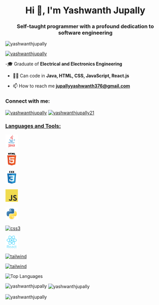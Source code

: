 <h1 align="center">Hi 👋, I'm Yashwanth Jupally</h1>
<h3 align="center">Self-taught programmer with a profound dedication to software engineering</h3>

<p align="left">  <img src="https://komarev.com/ghpvc/?username=yashwanthjupally&label=Profile%20views&color=0e75b6&style=flat" alt="yashwanthjupally" /> </p>

<p align="left" background-color: black> <a href="https://github.com/ryo-ma/github-profile-trophy"><img src="https://github-profile-trophy.vercel.app/?username=yashwanthjupally" alt="yashwanthjupally" /></a> </p>

-🎓 Graduate of **Electrical and Electronics Engineering**

- 👨‍💻 Can code in **Java, HTML, CSS, JavaScript, React.js**


- 📫 How to reach me **jupallyyashwanth376@gmail.com**


<h3 align="left">Connect with me:</h3>
<p align="left">
<a href="https://linkedin.com/in/yashwanthjupally" target="blank"><img align="center" src="https://raw.githubusercontent.com/rahuldkjain/github-profile-readme-generator/master/src/images/icons/Social/linked-in-alt.svg" alt="yashwanthjupally" height="30" width="40" /></a>
<a href="https://www.leetcode.com/yashwanthjupally21" target="blank">
    <img align="center" src="https://raw.githubusercontent.com/rahuldkjain/github-profile-readme-generator/master/src/images/icons/Social/leet-code.svg" alt="yashwanthjupally21" height="30" width="40" />
 
</p>



<h3 align="left">Languages and Tools:</h3>
<p align="left"> 

  
<a href="https://www.w3schools.com/java/" target="_blank" rel="noreferrer"> <img src="https://raw.githubusercontent.com/devicons/devicon/master/icons/java/java-original-wordmark.svg" alt="css3" width="40" height="40"/> </a> 

<a href="https://www.w3.org/html/" target="_blank" rel="noreferrer"> <img src="https://raw.githubusercontent.com/devicons/devicon/master/icons/html5/html5-original-wordmark.svg" alt="html5" width="40" height="40"/> </a> 

<a href="https://www.w3schools.com/css/" target="_blank" rel="noreferrer"> <img src="https://raw.githubusercontent.com/devicons/devicon/master/icons/css3/css3-original-wordmark.svg" alt="css3" width="40" height="40"/> </a> 

<a href="https://developer.mozilla.org/en-US/docs/Web/JavaScript" target="_blank" rel="noreferrer"> <img src="https://raw.githubusercontent.com/devicons/devicon/master/icons/javascript/javascript-original.svg" alt="javascript" width="40" height="40"/> </a> 

<a href="https://www.python.org" target="_blank" rel="noreferrer"> <img src="https://raw.githubusercontent.com/devicons/devicon/master/icons/python/python-original.svg" alt="python" width="40" height="40"/> </a> 

<a href="https://www.w3schools.com/springboot/" target="_blank" rel="noreferrer"> <img src="https://raw.githubusercontent.com/devicons/devicon/master/icons/springboot/springboot-original-wordmark.svg" alt="css3" width="40" height="40"/> </a> 

<a href="https://reactjs.org/" target="_blank" rel="noreferrer"> <img src="https://raw.githubusercontent.com/devicons/devicon/master/icons/react/react-original-wordmark.svg" alt="react" width="40" height="40"/> </a> 

<a href="https://tailwindcss.com/" target="_blank" rel="noreferrer"> <img src="https://www.vectorlogo.zone/logos/tailwindcss/tailwindcss-icon.svg" alt="tailwind" width="40" height="40"/> </a> </p>

<a href="https://mysql.com/" target="_blank" rel="noreferrer"> <img src="https://www.vectorlogo.zone/logos/mysql-icon.svg" alt="tailwind" width="40" height="40"/> </a> </p>

![Top Languages](https://github-readme-stats.vercel.app/api/top-langs/?username=yashwanthjupally&layout=compact&theme=radical)


<p><img align="left" src="https://github-readme-stats.vercel.app/api/top-langs?username=yashwanthjupally&show_icons=true&locale=en&layout=compact" alt="yashwanthjupally" /></p>

<p>&nbsp;<img align="center" src="https://github-readme-stats.vercel.app/api?username=yashwanthjupally&show_icons=true&locale=en" alt="yashwanthjupally" /></p>

<p><img align="center" src="https://github-readme-streak-stats.herokuapp.com/?user=yashwanthjupally" alt="yashwanthjupally" /></p>





